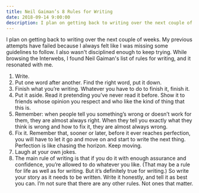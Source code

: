 ```yaml
---
title: Neil Gaiman’s 8 Rules for Writing
date: 2018-09-14 9:00:00
description: I plan on getting back to writing over the next couple of weeks.
---
```


I plan on getting back to writing over the next couple of weeks. My previous attempts have failed because I always felt like I was missing some guidelines to follow. I also wasn't disciplined enough to keep trying. While browsing the Interwebs, I found Neil Gaiman's list of rules for writing, and it resonated with me.

1. Write.
2. Put one word after another. Find the right word, put it down.
3. Finish what you’re writing. Whatever you have to do to finish it, finish it.
4. Put it aside. Read it pretending you’ve never read it before. Show it to friends whose opinion you respect and who like the kind of thing that this is.
5. Remember: when people tell you something’s wrong or doesn’t work for them, they are almost always right. When they tell you exactly what they think is wrong and how to fix it, they are almost always wrong.
6. Fix it. Remember that, sooner or later, before it ever reaches perfection, you will have to let it go and move on and start to write the next thing. Perfection is like chasing the horizon. Keep moving.
7. Laugh at your own jokes.
8. The main rule of writing is that if you do it with enough assurance and confidence, you’re allowed to do whatever you like. (That may be a rule for life as well as for writing. But it’s definitely true for writing.) So write your story as it needs to be written. Write it ­honestly, and tell it as best you can. I’m not sure that there are any other rules. Not ones that matter.
